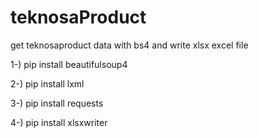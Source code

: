# teknosaProduct

get teknosaproduct data with bs4 and write xlsx excel file



1-) pip install beautifulsoup4

2-) pip install lxml

3-) pip install requests

4-) pip install xlsxwriter
